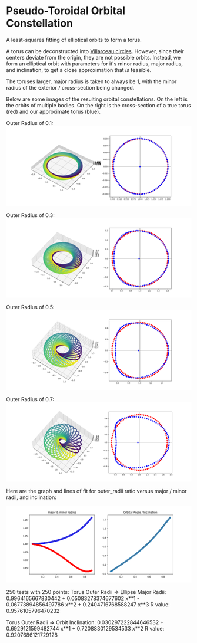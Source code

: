 # Pseudo-Toroidal Orbital Constellation
A least-squares fitting of elliptical orbits to form a torus.
 
A torus can be deconstructed into [Villarceau circles](https://en.wikipedia.org/wiki/Villarceau_circles). However, since their centers deviate from the origin, they are not possible orbits.
Instead, we form an elliptical orbit with parameters for it's minor radius, major radius, and inclination, to get a close approximation that *is* feasible.
 
The toruses larger, major radius is taken to always be 1, with the minor radius of the exterior / cross-section being changed. 

Below are some images of the resulting orbital constellations. On the left is the orbits of multiple bodies. On the right is the cross-section of a true torus (red) and our approximate torus (blue).

Outer Radius of 0.1:
![small](/fig_plots/Toroidal_OR_0-1.png "Outer Radius 0.1")

Outer Radius of 0.3:
![medium](/fig_plots/Toroidal_OR_0-3.png "Outer Radius 0.3")

Outer Radius of 0.5:
![halfway](/fig_plots/Toroidal_OR_0-5.png "Outer Radius 0.5")

Outer Radius of 0.7:
![large](/fig_plots/Toroidal_OR_0-7.png "Outer Radius 0.7")


Here are the graph and lines of fit for outer_radii ratio versus major / minor radii, and inclination:

![multi-radius_plot](/fig_plots/per_outer_radii.png "Multi-Radius Plot")

250 tests with 250 points:
Torus Outer Radii => Ellipse Major Radii: 
0.9964165667830442 + 0.05083278374677602 x\**1 - 0.06773894856497786 x\**2 + 0.2404716768588247 x\**3
R value: 0.9576105796470232

Torus Outer Radii => Orbit Inclination:
0.030297222844646532 + 0.6929121599482744 x\**1 + 0.7208830129534533 x\**2
R value: 0.9207686121729128
